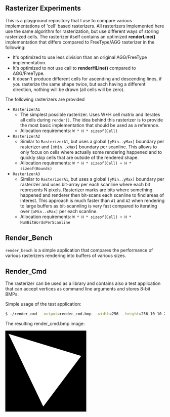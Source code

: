 Rasterizer Experiments
----------------------

This is a playground repository that I use to compare various implementations of 'cell' based rasterizers. All rasterizers implemented here use the same algorithm for rasterization, but use different ways of storing rasterized cells. The rasterizer itself contains an optimized **renderLine()** implementation that differs compared to FreeType/AGG rasterizer in the following:

  * It's optimized to use less division than an original AGG/FreeType implementation.
  * It's optimized to not use call to **renderHLine()** compared to AGG/FreeType.
  * It doesn't produce different cells for ascending and descending lines, if you rasterize the same shape twice, but each having a different direction, nothing will be drawn (all cells will be zero).

The following rasterizers are provided

  * `RasterizerA1`
    * The simplest possible rasterizer. Uses W*H cell matrix and iterates all cells during `render()`. The idea behind this rasterizer is to provide the most basic implementation that should be used as a reference.
    * Allocation requirements: `W * H * sizeof(Cell)`
  * `RasterizerA2`
    * Similar to `RasterizerA1`, but uses a global `[yMin..yMax]` boundary per rasterizer and `[xMin..xMax]` boundary per scanline. This allows to only focus on cells where actually some rendering happened and to quickly skip cells that are outside of the rendered shape.
    * Allocation requirements: `W * H * sizeof(Cell) + H * sizeof(Bounds)`
  * `RasterizerA3`
    * Similar to `RasterizerA1`, but uses a global `[yMin..yMax]` boundary per rasterizer and uses bit-array per each scanline where each bit represents N pixels. Rasterizer marks are bits where something happened and renderer then bit-scans each scanline to find areas of interest. This approach is much faster than `A1` and `A2` when rendering to large buffers as bit-scannling is very fast compared to iterating over `[xMin..xMax]` per each scanline.
    * Allocation requirements: `W * H * sizeof(Cell) + H * NumBitWordsPerScanline`

Render_Bench
------------

`render_bench` is a simple application that compares the performance of various rasterizers rendering into buffers of various sizes.

Render_Cmd
----------

The rasterizer can be used as a library and contains also a test application that can accept vertices as command line arguments and stores 8-bit BMPs.

Simple usage of the test application:

```bash
$ ./render_cmd --output=render_cmd.bmp --width=256 --height=256 10 10 240 80 120 240
```

The resulting render_cmd.bmp image:

![Output](/render_cmd.bmp)
